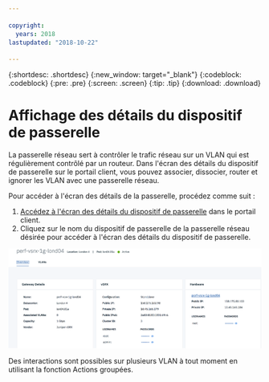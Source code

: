 ```yaml
---

copyright:
  years: 2018
lastupdated: "2018-10-22"

---
```


{:shortdesc: .shortdesc}
{:new_window: target="_blank"}
{:codeblock: .codeblock}
{:pre: .pre}
{:screen: .screen}
{:tip: .tip}
{:download: .download}

# Affichage des détails du dispositif de passerelle

La passerelle réseau sert à contrôler le trafic réseau sur un VLAN qui est régulièrement contrôlé par un routeur. Dans l'écran des détails du dispositif de passerelle sur le portail client, vous pouvez associer, dissocier, router et ignorer les VLAN avec une passerelle réseau.

Pour accéder à l'écran des détails de la passerelle, procédez comme suit :

1. [Accédez à l'écran des détails du dispositif de passerelle](access-gateway-appliances.html) dans le portail client.
2. Cliquez sur le nom du dispositif de passerelle de la passerelle réseau désirée pour accéder à l'écran des détails du dispositif de passerelle.

<img src="images/gw-sa-details.png" alt="dessin" style="width: 700px;"/>

Des interactions sont possibles sur plusieurs VLAN à tout moment en utilisant la fonction Actions groupées.
